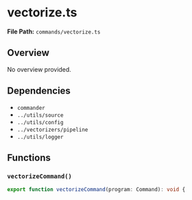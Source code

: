 # vectorize.ts

**File Path:** `commands/vectorize.ts`

## Overview

No overview provided.

## Dependencies

- `commander`
- `../utils/source`
- `../utils/config`
- `../vectorizers/pipeline`
- `../utils/logger`

## Functions

### `vectorizeCommand()`

```typescript
export function vectorizeCommand(program: Command): void {
```

